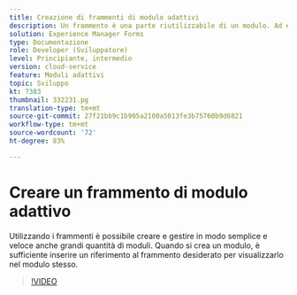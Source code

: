 ```yaml
---
title: Creazione di frammenti di modulo adattivi
description: Un frammento è una parte riutilizzabile di un modulo. Ad esempio, un frammento può contenere un blocco indirizzo o note legali.
solution: Experience Manager Forms
type: Documentazione
role: Developer (Sviluppatore)
level: Principiante, intermedio
version: cloud-service
feature: Moduli adattivi
topic: Sviluppo
kt: 7383
thumbnail: 332231.pg
translation-type: tm+mt
source-git-commit: 27f21bb9c1b905a2100a5013fe3b75760b9d6821
workflow-type: tm+mt
source-wordcount: '72'
ht-degree: 83%

---
```



# Creare un frammento di modulo adattivo

Utilizzando i frammenti è possibile creare e gestire in modo semplice e veloce anche grandi quantità di moduli. Quando si crea un modulo, è sufficiente inserire un riferimento al frammento desiderato per visualizzarlo nel modulo stesso.

>[!VIDEO](https://video.tv.adobe.com/v/332231?quality=12&learn=on)


